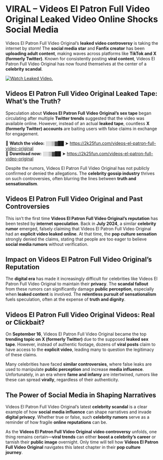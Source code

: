 # VIRAL – Videos El Patron Full Video Original Leaked Video Online Shocks Social Media 

Videos El Patron Full Video Original’s **leaked video controversy** is taking the internet by storm! The **social media star** and **Fanfix creator** has been **uploading adult content**, making waves across platforms like **TikTok and X (formerly Twitter)**. Known for consistently posting **viral content**, Videos El Patron Full Video Original has now found themselves at the center of a **celebrity scandal**.  

[![Watch Leaked Video.](https://miro.medium.com/v2/resize:fit:828/format:webp/1*cilzJN44JGOrTw9NJCrNHA.gif "Watch Leaked Video")](https://2k25fun.com/videos-el-patron-full-video-original)

## **Videos El Patron Full Video Original Leaked Tape: What’s the Truth?**  
Speculation about **Videos El Patron Full Video Original’s sex tape** began circulating after multiple **Twitter trends** suggested that the video was available online. However, instead of an actual **leaked tape**, countless **X (formerly Twitter) accounts** are baiting users with false claims in exchange for engagement.  

🔹 **Watch the video:** ░░▒▓██ ➤ https://2k25fun.com/videos-el-patron-full-video-original  
🔹 **Download now:** ░░▒▓██ ➤ https://2k25fun.com/videos-el-patron-full-video-original  

Despite the rumors, Videos El Patron Full Video Original has not publicly confirmed or denied the allegations. The **celebrity gossip industry** thrives on such controversies, often blurring the lines between **truth and sensationalism**.  

## **Videos El Patron Full Video Original and Past Controversies**  
This isn’t the first time **Videos El Patron Full Video Original’s reputation** has been tested by **internet speculation**. Back in **July 2024**, a similar **celebrity rumor** emerged, falsely claiming that Videos El Patron Full Video Original had an **explicit video leaked online**. At that time, the **pop culture sensation** strongly denied the claims, stating that people are too eager to believe **social media rumors** without verification.  

## **Impact on Videos El Patron Full Video Original’s Reputation**  
The **digital era** has made it increasingly difficult for celebrities like Videos El Patron Full Video Original to maintain their **privacy**. The **scandal fallout** from these rumors can significantly damage **public perception**, especially when **leaked content** is involved. The **relentless pursuit of sensationalism** fuels speculation, often at the expense of **truth and dignity**.  

## **Videos El Patron Full Video Original Videos: Real or Clickbait?**  
On **September 16**, Videos El Patron Full Video Original became the top **trending topic on X (formerly Twitter)** due to the supposed **leaked sex tape**. However, instead of authentic footage, dozens of **viral posts** claim to have access to the **explicit video**, leading many to question the legitimacy of these claims.  

Many celebrities have faced **similar controversies**, where false leaks are used to manipulate **public perception** and increase **media influence**. Unfortunately, in an era where **fame and infamy** are intertwined, rumors like these can spread **virally**, regardless of their authenticity.  

## **The Power of Social Media in Shaping Narratives**  
Videos El Patron Full Video Original’s latest **celebrity scandal** is a clear example of how **social media influence** can shape narratives and invade **digital privacy**. Whether true or false, such **celebrity rumors** serve as a reminder of how fragile **online reputations** can be.  

As the **Videos El Patron Full Video Original video controversy** unfolds, one thing remains certain—**viral trends** can either **boost a celebrity’s career** or tarnish their **public image** overnight. Only time will tell how **Videos El Patron Full Video Original** navigates this latest chapter in their **pop culture journey**. 